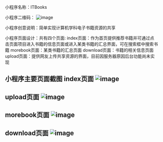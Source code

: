 小程序名称：ITBooks

小程序二维码：
![image](https://github.com/ZjChenyk/web-wechat-2017/blob/master/1514080901104/ItBook/images/%E5%B0%8F%E7%A8%8B%E5%BA%8F%E4%BA%8C%E7%BB%B4%E7%A0%81.jpg)

小程序创意说明：简单实现计算机学科电子书籍资源的共享

小程序页面设计：共有四个页面:
index页面：作为首页提供推荐书籍并可通过点击页面项目进入书籍的信息页面或进入某类书籍的汇总界面，可在搜索框中搜索书籍
morebook页面：某类书籍的汇总页面
download页面：书籍的相关信息页面
upload页面：提供网友上传共享资源的界面，目前因服务器原因后台功能尚未实现

小程序主要页面截图
index页面
![image](https://github.com/ZjChenyk/web-wechat-2017/blob/master/1514080901104/ItBook/images/index.PNG)
---
upload页面
![image](https://github.com/ZjChenyk/web-wechat-2017/blob/master/1514080901104/ItBook/images/upload.PNG)
---
morebook页面
![image](https://github.com/ZjChenyk/web-wechat-2017/blob/master/1514080901104/ItBook/images/morebook.PNG)
---
download页面
![image](https://github.com/ZjChenyk/web-wechat-2017/blob/master/1514080901104/ItBook/images/download.PNG)
---

 
